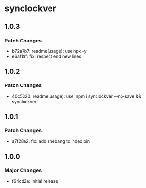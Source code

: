 # synclockver

## 1.0.3

### Patch Changes

- b72a7b7: readme(usage): use npx -y
- e6af19f: fix: respect end new lines

## 1.0.2

### Patch Changes

- 40c5320: readme(usage): use 'npm i synclockver --no-save && synclockver'

## 1.0.1

### Patch Changes

- a7f28e2: fix: add shebang to index bin

## 1.0.0

### Major Changes

- f64cd2a: Initial release
